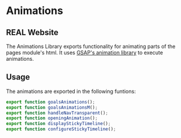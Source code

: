 # Animations
## REAL Website

The Animations Library exports functionality for animating parts of the pages module's html. It uses [GSAP's animation library](https://greensock.com/gsap/) to execute animations.

## Usage

The animations are exported in the following funtions:

```js
export function goalsAnimations();
export function goalsAnimationsM();
export function handleNavTransparent();
export function openingAnimation();
export function displayStickyTimeline();
export function configureStickyTimeline();
```
